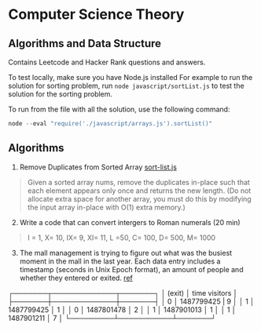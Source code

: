 # Computer Science Theory
## Algorithms and Data Structure 

Contains Leetcode and Hacker Rank questions and answers. 

To test locally, make sure you have Node.js installed 
For example to run the solution for sorting problem, run `node javascript/sortList.js` to test the solution for the sorting problem.

To run from the file with all the solution, use the following command:

```javascript 
node --eval "require('./javascript/arrays.js').sortList()"
```

## Algorithms 

1. Remove Duplicates from Sorted Array [sort-list.js](/javascript/sort-list.js)

> Given a sorted array nums, remove the duplicates in-place such that each element appears only once and returns the new length. (Do not allocate extra space for another array, you must do this by modifying the input array in-place with O(1) extra memory.)


2. Write a code that can convert intergers to Roman numerals (20 min)

>I = 1, X= 10, IX= 9, XI= 11, L =50, C= 100, D= 500, M= 1000 

3. The mall management is trying to figure out what was the busiest moment in the mall in the last year. Each data entry includes a timestamp (seconds in Unix Epoch format), an amount of people and whether they entered or exited. [ref](https://www.pramp.com/challenge/2WBx3Axln1t7JQ2jQq96)

┌───────┬─────────────┬───────┐
│ (exit)  │      time        visitors │
├───────┼─────────────┼───────┤
│    0    │  1487799425     |   9     │
│    1    │  1487799425     │   1     │
│    0    │  1487801478     │   2     │
│    1    │  1487901013     │   1     │
│    1    │  1487901211     │   7     │
└─────────┴───────────┴───────┘